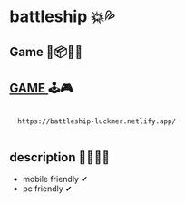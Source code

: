 # battleship 💥💦

## Game 🎢📦🎡✨

## [ GAME ](https://battleship-luckmer.netlify.app/)  🕹🎮
```

  https://battleship-luckmer.netlify.app/
  
```


## description 👩‍💻👨‍💻
+ mobile friendly ✔
+ pc friendly ✔


